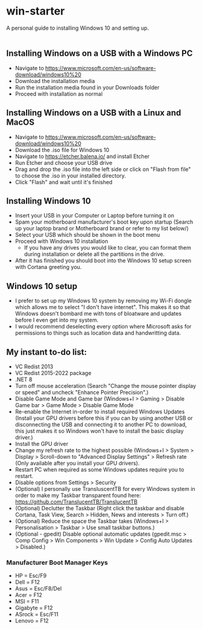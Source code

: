 <h1>win-starter</h1> 
A personal guide to installing Windows 10 and setting up.
<br>
<br>

## Installing Windows on a USB with a Windows PC
- Navigate to https://www.microsoft.com/en-us/software-download/windows10%20
- Download the installation media
- Run the installation media found in your Downloads folder
- Proceed with installation as normal

## Installing Windows on a USB with a Linux and MacOS
- Navigate to https://www.microsoft.com/en-us/software-download/windows10%20
- Download the .iso file for Windows 10
- Navigate to https://etcher.balena.io/ and install Etcher
- Run Etcher and choose your USB drive
- Drag and drop the .iso file into the left side or click on "Flash from file" to choose the .iso in your installed directory.
- Click "Flash" and wait until it's finished


## Installing Windows 10
- Insert your USB in your Computer or Laptop before turning it on
- Spam your motherboard manufacturer's boot key upon startup (Search up your laptop brand or Motherboard brand or refer to my list below/)
- Select your USB which should be shown in the boot menu
- Proceed with Windows 10 installation
  - If you have any drives you would like to clear, you can format them during installation or delete all the partitions in the drive.
- After it has finished you should boot into the Windows 10 setup screen with Cortana greeting you.

## Windows 10 setup 
- I prefer to set up my Windows 10 system by removing my Wi-Fi dongle which allows me to select "I don't have internet". This makes it so that Windows doesn't bombard me with tons of bloatware and updates before I even get into my system.
- I would recommend deselecting every option where Microsoft asks for permissions to things such as location data and handwritting data.

## My instant to-do list:
- VC Redist 2013
- VC Redist 2015-2022 package
- .NET 8
- Turn off mouse acceleration (Search "Change the mouse pointer display or speed" and uncheck "Enhance Pointer Precision".)
- Disable Game Mode and Game bar (Windows+I > Gaming > Disable Game bar > Game Mode > Disable Game Mode
- Re-enable the Internet in-order to install required Windows Updates (Install your GPU drivers before this if you can by using another USB or disconnecting the USB and connecting it to another PC to download, this just makes it so Windows won't have to install the basic display driver.)
- Install the GPU driver
- Change my refresh rate to the highest possible (Windows+I > System > Display > Scroll-down to "Advanced Display Settings" > Refresh rate (Only available after you install your GPU drivers).
- Restart PC when required as some Windows updates require you to restart.
- Disable options from Settings > Security
- (Optional) I personally use TransluscentTB for every Windows system in order to make my Taskbar transparent found here: https://github.com/TranslucentTB/TranslucentTB
- (Optional) Declutter the Taskbar (Right click the taskbar and disable Cortana, Task View, Search > Hidden, News and interests > Turn off.)
- (Optional) Reduce the space the Taskbar takes (Windows+I > Personalisation > Taskbar > Use small taskbar buttons.)
- (Optional - gpedit) Disable optional automatic updates (gpedit.msc > Comp Config > Win Components > Win Update > Config Auto Updates > Disabled.)






### Manufacturer Boot Manager Keys
- HP = Esc/F9
- Dell = F12
- Asus = Esc/F8/Del
- Acer = F12
- MSI = F11
- Gigabyte = F12
- ASrock = Esc/F11
- Lenovo = F12
